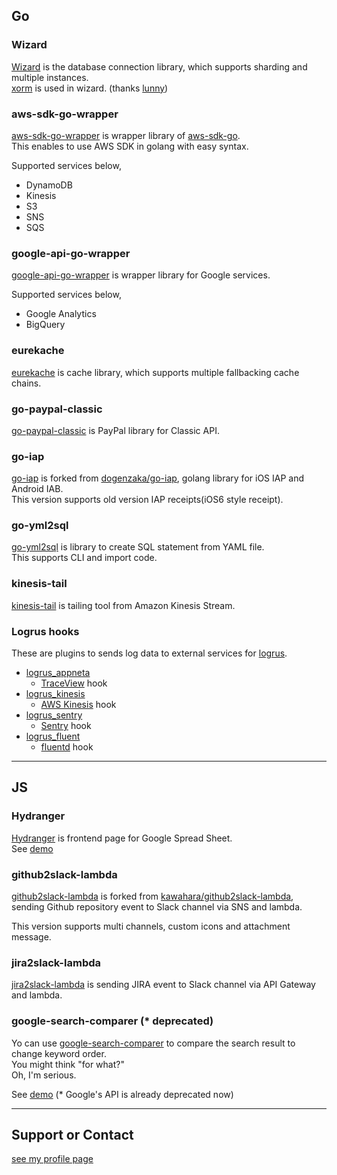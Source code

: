 ## Go

### Wizard

[Wizard](https://github.com/evalphobia/wizard) is the database connection library, which supports sharding and multiple instances.  
[xorm](https://github.com/go-xorm/xorm) is used in wizard. (thanks [lunny](https://github.com/lunny))  


### aws-sdk-go-wrapper

[aws-sdk-go-wrapper](https://github.com/evalphobia/aws-sdk-go-wrapper) is wrapper library of [aws-sdk-go](https://github.com/aws/aws-sdk-go).  
This enables to use AWS SDK in golang with easy syntax.  

Supported services below,

- DynamoDB
- Kinesis
- S3
- SNS
- SQS

### google-api-go-wrapper

[google-api-go-wrapper](https://github.com/evalphobia/google-api-go-wrapper) is wrapper library for Google services.

Supported services below,

- Google Analytics
- BigQuery

### eurekache

[eurekache](https://github.com/evalphobia/eurekache) is cache library, which supports multiple fallbacking cache chains.

### go-paypal-classic

[go-paypal-classic](https://github.com/evalphobia/go-paypal-classic) is PayPal library for Classic API.

### go-iap

[go-iap](https://github.com/evalphobia/go-iap) is forked from [dogenzaka/go-iap](https://github.com/dogenzaka/go-iap), golang library for iOS IAP and Android IAB.  
This version supports old version IAP receipts(iOS6 style receipt).  

### go-yml2sql

[go-yml2sql](https://github.com/evalphobia/go-yml2sql) is library to create SQL statement from YAML file.  
This supports CLI and import code.  

### kinesis-tail

[kinesis-tail](https://github.com/evalphobia/kinesis-tail) is tailing tool from Amazon Kinesis Stream.

### Logrus hooks

These are plugins to sends log data to external services for [logrus](https://github.com/Sirupsen/logrus).


- [logrus_appneta](https://github.com/evalphobia/logrus_appneta)
    - [TraceView](https://traceview.solarwinds.com/) hook
- [logrus_kinesis](https://github.com/evalphobia/logrus_kinesis)
    - [AWS Kinesis](https://aws.amazon.com/kinesis/) hook
- [logrus_sentry](https://github.com/evalphobia/logrus_sentry)
    - [Sentry](https://sentry.io/) hook
- [logrus_fluent](https://github.com/evalphobia/logrus_fluent)
    - [fluentd](http://www.fluentd.org/) hook


----

## JS

### Hydranger

[Hydranger](https://github.com/evalphobia/hydranger) is frontend page for Google Spread Sheet.   
See [demo](http://evalphobia.github.io/hydranger/demo/)

### github2slack-lambda

[github2slack-lambda](https://github.com/evalphobia/github2slack-lambda) is forked from [kawahara/github2slack-lambda](https://github.com/kawahara/github2slack-lambda), sending Github repository event to Slack channel via SNS and lambda.  

This version supports multi channels, custom icons and attachment message.

### jira2slack-lambda

[jira2slack-lambda](https://github.com/evalphobia/jira2slack-lambda) is sending JIRA event to Slack channel via API Gateway and lambda.


### google-search-comparer (* deprecated)

Yo can use [google-search-comparer](https://github.com/evalphobia/google-search-comparer) to compare the search result to change keyword order.  
You might think "for what?"  
Oh, I'm serious.  

See [demo](http://evalphobia.github.io/google-search-comparer/) (* Google's API is already deprecated now)

----

## Support or Contact

[see my profile page](https://github.com/evalphobia)